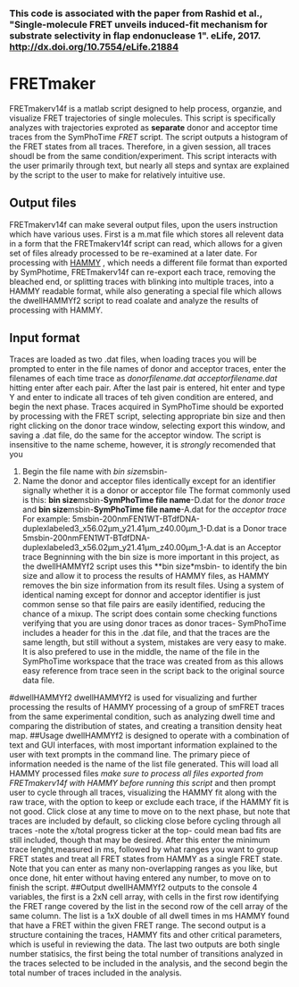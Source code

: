 ### This code is associated with the paper from Rashid et al., "Single-molecule FRET unveils induced-fit mechanism for substrate selectivity in flap endonuclease 1". eLife, 2017. http://dx.doi.org/10.7554/eLife.21884

# FRETmaker
FRETmakerv14f is a matlab script designed to help process, organzie, and visualize FRET trajectories of single molecules. This script is specifically analyzes with trajectories exproted as **separate** donor and acceptor time traces from the SymPhoTime *FRET* script. The script outputs a histogram of the FRET states from all traces. Therefore, in a given session, all traces shoudl be from the same condition/experiment.
This script interacts with the user primarily through text, but nearly all steps and syntax are explained by the script to the user to make for relatively intuitive use.
## Output files
FRETmakerv14f can make several output files, upon the users instruction which have various uses. First is a m.mat file which stores all relevent data in a form that the FRETmakerv14f script can read, which allows for a given set of files already processed to be re-examined at a later date. For processing with [HAMMY](http://ha.med.jhmi.edu/resources/) , which needs a different file format than exported by SymPhotime, FRETmakerv14f can re-export each trace, removing the bleached end, or splitting traces with blinking into multiple traces, into a HAMMY readable format, while also generating a special file which allows the dwellHAMMYf2 script to read coalate and analyze the results of processing with HAMMY.
## Input format
Traces are loaded as two .dat files, when loading traces you will be prompted to enter in the file names of donor and acceptor traces, enter the filenames of each time trace as *donorfilename.dat* *acceptorfilename.dat* hitting enter after each pair. After the last pair is entered, hit enter and type Y and enter to indicate all traces of teh given condition are entered, and begin the next phase. 
Traces acquired in SymPhoTime should be exported by processing with the FRET script, selecting appropriate bin size and then right clicking on the donor trace window, selecting export this window, and saving a .dat file, do the same for the acceptor window. The script is insensitive to the name scheme, however, it is *strongly* recomended that you 
1. Begin the file name with *bin size*msbin-
2. Name the donor and acceptor files identically except for an identifier signally whether it is a donor or acceptor file
The format commonly used is this: 
**bin size**msbin-**SymPhoTime file name**-D.dat for the *donor trace*
and
**bin size**msbin-**SymPhoTime file name**-A.dat for the *acceptor trace*
For example: 
5msbin-200nmFEN1WT-BTdfDNA-duplexlabeled3_x56.02µm_y21.41µm_z40.00µm_1-D.dat is a Donor trace
5msbin-200nmFEN1WT-BTdfDNA-duplexlabeled3_x56.02µm_y21.41µm_z40.00µm_1-A.dat is an Acceptor trace
Begninning with the bin size is more important in this project, as the dwellHAMMYf2 script uses this **bin size*msbin- to identify the bin size and allow it to process the results of HAMMY files, as HAMMY removes the bin size information from its result files. Using a system of identical naming except for donnor and acceptor identifier is just common sense so that file pairs are easily identified, reducing the chance of a mixup. The script does contain some checking functions verifying that you are using donor traces as donor traces- SymPhoTime includes a header for this in the .dat file, and that the traces are the same length, but still without a system, mistakes are very easy to make. It is also prefered to use in the middle, the name of the file in the SymPhoTime workspace that the trace was created from as this allows easy reference from trace seen in the script back to the original source data file.

#dwellHAMMYf2
dwellHAMMYf2 is used for visualizing and further processing the results of HAMMY processing of a group of smFRET traces from the same experimental condition, such as analyzing dwell time and comparing the distribution of states, and creating a transition density heat map.
##Usage
dwellHAMMYf2 is designed to operate with a combination of text and GUI interfaces, with most important information explained to the user with text prompts in the command line.
The primary piece of information needed is the name of the list file generated. This will load all HAMMY processed files *make sure to process all files exported from FRETmakerv14f with HAMMY before running this script* and then prompt user to cycle through all traces, visualizing the HAMMY fit along with the raw trace, with the option to keep or exclude each trace, if the HAMMY fit is not good. Click close at any time to move on to the next phase, but note that traces are included by default, so clicking close before cycling through all traces -note the x/total progress ticker at the top- could mean bad fits are still included, though that may be desired. After this enter the minimum trace lenght,measured in ms, followed by what ranges you want to group FRET states and treat all FRET states from HAMMY as a single FRET state. Note that you can enter as many non-overlapping ranges as you like, but once done, hit enter without having entered any number, to move on to finish the script.
##Output
dwellHAMMYf2 outputs to the console 4 variables, the first is a 2xN cell array, with cells in the first row identifying the FRET range covered by the list in the second row of the cell array of the same column. The list is a 1xX double of all dwell times in ms HAMMY found that have a FRET within the given FRET range. The second output is a structure containing the traces, HAMMY fits and other critical parameters, which is useful in reviewing the data. The last two outputs are both single number statisics, the first being the total number of transitions analyzed in the traces selected to be included in the analysis, and the second begin the total number of traces included in the analysis.
